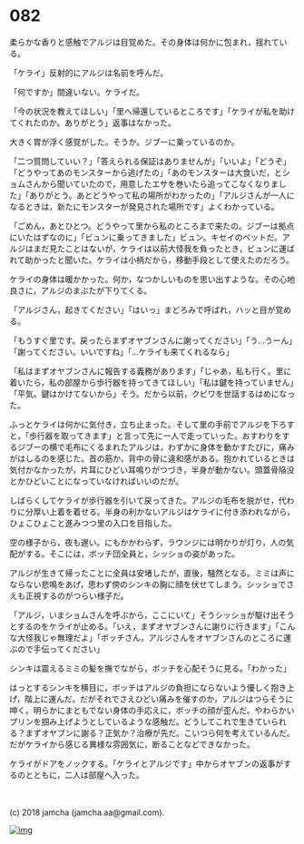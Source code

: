 # 082

柔らかな香りと感触でアルジは目覚めた。その身体は何かに包まれ，揺れている。  

「ケライ」反射的にアルジは名前を呼んだ。  

「何ですか」間違いない。ケライだ。  

「今の状況を教えてほしい」「里へ帰還しているところです」「ケライが私を助けてくれたのか。ありがとう」返事はなかった。  

大きく胃が浮く感覚がした。そうか。ジブーに乗っているのか。  

「二つ質問していい？」「答えられる保証はありませんが」「いいよ」「どうぞ」「どうやってあのモンスターから逃げたの」「あのモンスターは大食いだ，とショムさんから聞いていたので，用意したエサを巻いたら追ってこなくなりました」「ありがとう。あとどうやって私の場所がわかったの」「アルジさんが一人になるときは，新たにモンスターが発見された場所です」よくわかっている。  

「ごめん，あとひとつ。どうやって里から私のところまで来たの。ジブーは拠点にいたはずなのに」「ビュンに乗ってきました」ビュン。キセイのペットだ。アルジはまだ見たことはないが，ケライは以前大怪我を負ったとき，ビュンに運ばれて助かったと聞いた。ケライは小柄だから，移動手段として使えたのだろう。  

ケライの身体は暖かかった。何か，なつかしいものを思い出すような。その心地良さに，アルジのまぶたが下りてくる。  

「アルジさん，起きてください」「はいっ」まどろみで呼ばれ，ハッと目が覚める。  

「もうすぐ里です。戻ったらまずオヤブンさんに謝ってください」「う…うーん」「謝ってください。いいですね」「…ケライも来てくれるなら」  

「私はまずオヤブンさんに報告する義務があります」「じゃあ，私も行く。里に着いたら，私の部屋から歩行器を持ってきてほしい」「私は鍵を持っていません」「平気。鍵はかけてないから」そう。だから以前，クビワを世話するはめになった。  

ふっとケライは何かに気付き，立ち止まった。そして里の手前でアルジを下ろすと，「歩行器を取ってきます」と言って先に一人で走っていった。おすわりをするジブーの横で毛布にくるまれたアルジは，わずかに身体を動かすたびに，痛みがはしるのを感じた。首の筋か，背中の骨に違和感がある。抱かれているときは気付かなかったが，片耳にひどい耳鳴りがつづき，半身が動かない。頭蓋骨陥没とかひどいことになっていなければいいのだが。  

しばらくしてケライが歩行器を引いて戻ってきた。アルジの毛布を脱がせ，代わりに分厚い上着を着せる。半身の利かないアルジはケライに付き添われながら，ひょこひょこと進みつつ里の入口を目指した。  

空の様子から，夜も遅い。にもかかわらず，ラウンジには明かりが灯り，人の気配がする。そこには，ボッチ団全員と，シッショの姿があった。  

アルジが生きて帰ったことに全員は安堵したが，直後，騒然となる。ミミは声にならない悲鳴をあげ，思わず傍のシンキの胸に顔を伏せてしまう。シッショでさえも正視するのがつらい様子だ。  

「アルジ，いまショムさんを呼ぶから，ここにいて」そうシッショが駆け出そうとするのをケライが止める。「いえ，まずオヤブンさんに謝りに行きます」「こんな大怪我じゃ無理だよ」「ボッチさん，アルジさんをオヤブンさんのところに運ぶので手伝ってください」  

シンキは震えるミミの髪を撫でながら，ボッチを心配そうに見る。「わかった」  

はっとするシンキを横目に，ボッチはアルジの負担にならないよう優しく抱き上げ，階上に運んだ。だがそれでさえひどい痛みを催すのか，アルジはつらそうに呻く。明らかにまともでない身体の手応えに，ボッチの顔が歪んだ。やわらかいプリンを掴み上げようとしているような感触だ。どうしてこれで生きていられる？まずオヤブンに謝る？正気か？治療が先だ。こいつら何を考えているんだ。だがケライから感じる異様な雰囲気に，断ることなどできなかった。  

ケライがドアをノックする。「ケライとアルジです」中からオヤブンの返事がするのとともに，二人は部屋へ入った。  

<br>  
<br>  
(c) 2018 jamcha (jamcha.aa@gmail.com).  

[![img](http://i.creativecommons.org/l/by-nc-sa/4.0/88x31.png)](http://creativecommons.org/licenses/by-nc-sa/4.0/deed)